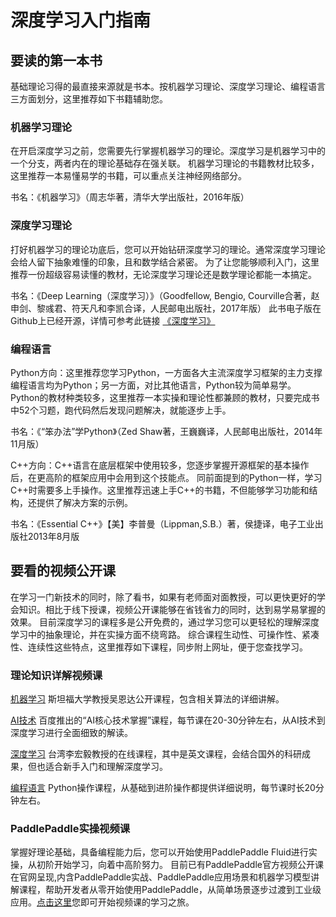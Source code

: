 # 深度学习入门指南

## 要读的第一本书
基础理论习得的最直接来源就是书本。按机器学习理论、深度学习理论、编程语言三方面划分，这里推荐如下书籍辅助您。


### 机器学习理论

在开启深度学习之前，您需要先行掌握机器学习的理论。深度学习是机器学习中的一个分支，两者内在的理论基础存在强关联。
机器学习理论的书籍教材比较多，这里推荐一本易懂易学的书籍，可以重点关注神经网络部分。

书名：《机器学习》（周志华著，清华大学出版社，2016年版）

### 深度学习理论

打好机器学习的理论功底后，您可以开始钻研深度学习的理论。通常深度学习理论会给人留下抽象难懂的印象，且和数学结合紧密。
为了让您能够顺利入门，这里推荐一份超级容易读懂的教材，无论深度学习理论还是数学理论都能一本搞定。

书名：《Deep Learning（深度学习）》（Goodfellow, Bengio, Courville合著，赵申剑、黎彧君、符天凡和李凯合译，人民邮电出版社，2017年版）
此书电子版在Github上已经开源，详情可参考此链接 [《深度学习》](https://github.com/exacity/deeplearningbook-chinese)

### 编程语言

Python方向：这里推荐您学习Python，一方面各大主流深度学习框架的主力支撑编程语言均为Python；另一方面，对比其他语言，Python较为简单易学。
Python的教材种类较多，这里推荐一本实操和理论性都兼顾的教材，只要完成书中52个习题，跑代码然后发现问题解决，就能逐步上手。

书名：《“笨办法”学Python》（Zed Shaw著，王巍巍译，人民邮电出版社，2014年11月版）


C++方向：C++语言在底层框架中使用较多，您逐步掌握开源框架的基本操作后，在更高阶的框架应用中会用到这个技能点。
同前面提到的Python一样，学习C++时需要多上手操作。这里推荐迅速上手C++的书籍，不但能够学习功能和结构，还提供了解决方案的示例。

书名：《Essential C++》【美】李普曼（Lippman,S.B.）著，侯捷译，电子工业出版社2013年8月版



## 要看的视频公开课

在学习一门新技术的同时，除了看书，如果有老师面对面教授，可以更快更好的学会知识。相比于线下授课，视频公开课能够在省钱省力的同时，达到易学易掌握的效果。
目前深度学习的课程多是公开免费的，通过学习您可以更轻松的理解深度学习中的抽象理论，并在实操方面不绕弯路。
综合课程生动性、可操作性、紧凑性、连续性这些特点，这里推荐如下课程，同步附上网址，便于您查找学习。

### 理论知识详解视频课
[机器学习](http://open.163.com/special/opencourse/machinelearning.html) 斯坦福大学教授吴恩达公开课程，包含相关算法的详细讲解。

[AI技术](https://ai.baidu.com/paddlepaddle/player?id=13) 百度推出的“AI核心技术掌握”课程，每节课在20-30分钟左右，从AI技术到深度学习进行全面细致的解读。

[深度学习](http://speech.ee.ntu.edu.tw/~tlkagk/courses_ML17_2.html) 台湾李宏毅教授的在线课程，其中是英文课程，会结合国外的科研成果，但也适合新手入门和理解深度学习。

[编程语言](https://ai.baidu.com/paddlepaddle/openCourses) Python操作课程，从基础到进阶操作都提供详细说明，每节课时长20分钟左右。

### PaddlePaddle实操视频课
掌握好理论基础，具备编程能力后，您可以开始使用PaddlePaddle Fluid进行实操，从初阶开始学习，向着中高阶努力。
目前已有PaddlePaddle官方视频公开课在官网呈现,内含PaddlePaddle实战、PaddlePaddle应用场景和机器学习模型讲解课程，帮助开发者从零开始使用PaddlePaddle，从简单场景逐步过渡到工业级应用。[点击这里](http://ai.baidu.com/paddlepaddle/openCourses)您即可开始视频课的学习之旅。
